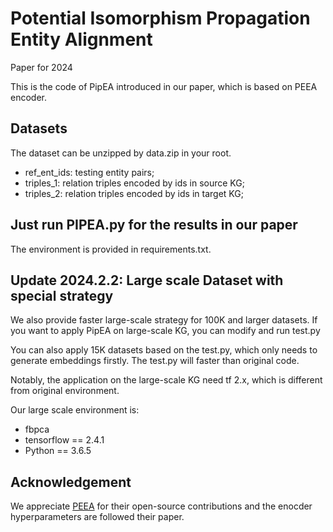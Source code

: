 # Potential Isomorphism Propagation Entity Alignment
Paper for 2024

This is the code of PipEA introduced in our paper, which is based on PEEA encoder.

## Datasets

The dataset can be unzipped by data.zip in your root.

* ref_ent_ids: testing entity pairs;
* triples_1: relation triples encoded by ids in source KG;
* triples_2: relation triples encoded by ids in target KG;


## Just run PIPEA.py for the results in our paper

The environment is provided in requirements.txt.

## Update 2024.2.2: Large scale Dataset with special strategy

We also provide faster large-scale strategy for 100K and larger datasets. If you want to apply PipEA on large-scale KG, you can modify and run test.py

You can also apply 15K datasets based on the test.py, which only needs to generate embeddings firstly. The test.py will faster than original code.

Notably, the application on the large-scale KG need tf 2.x, which is different from original environment.

Our large scale environment is:
* fbpca
* tensorflow == 2.4.1
* Python == 3.6.5

## Acknowledgement
We appreciate [PEEA](https://github.com/OceanTangWei/PEEA) for their open-source contributions and the enocder hyperparameters are followed their paper.
